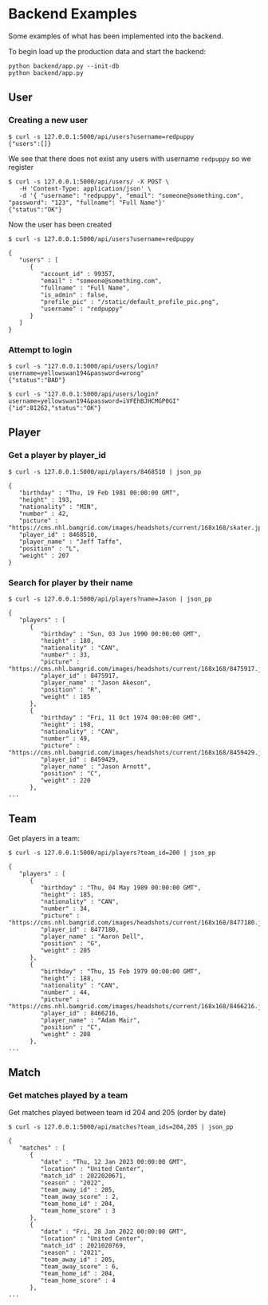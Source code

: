 # Backend Examples
Some examples of what has been implemented into the backend.

To begin load up the production data and start the backend:
```
python backend/app.py --init-db
python backend/app.py
```

## User
### Creating a new user
```
$ curl -s 127.0.0.1:5000/api/users?username=redpuppy
{"users":[]}
```
We see that there does not exist any users with username `redpuppy` so we register
```
$ curl -s 127.0.0.1:5000/api/users/ -X POST \
   -H 'Content-Type: application/json' \
   -d '{ "username": "redpuppy", "email": "someone@something.com", "password": "123", "fullname": "Full Name"}'
{"status":"OK"}
```
Now the user has been created
```
$ curl -s 127.0.0.1:5000/api/users?username=redpuppy
```
```
{
   "users" : [
      {
         "account_id" : 99357,
         "email" : "someone@something.com",
         "fullname" : "Full Name",
         "is_admin" : false,
         "profile_pic" : "/static/default_profile_pic.png",
         "username" : "redpuppy"
      }
   ]
}
```

### Attempt to login
```
$ curl -s "127.0.0.1:5000/api/users/login?username=yellowswan194&password=wrong"
{"status":"BAD"}

$ curl -s "127.0.0.1:5000/api/users/login?username=yellowswan194&password=iVFEhBJHCMGP0GI"
{"id":81262,"status":"OK"}
```

## Player

### Get a player by player_id
```
$ curl -s 127.0.0.1:5000/api/players/8468510 | json_pp
```
```
{
   "birthday" : "Thu, 19 Feb 1981 00:00:00 GMT",
   "height" : 193,
   "nationality" : "MIN",
   "number" : 42,
   "picture" : "https://cms.nhl.bamgrid.com/images/headshots/current/168x168/skater.jpg",
   "player_id" : 8468510,
   "player_name" : "Jeff Taffe",
   "position" : "L",
   "weight" : 207
}
```

### Search for player by their name
```
$ curl -s 127.0.0.1:5000/api/players?name=Jason | json_pp
```
```
{
   "players" : [
      {
         "birthday" : "Sun, 03 Jun 1990 00:00:00 GMT",
         "height" : 180,
         "nationality" : "CAN",
         "number" : 33,
         "picture" : "https://cms.nhl.bamgrid.com/images/headshots/current/168x168/8475917.jpg",
         "player_id" : 8475917,
         "player_name" : "Jason Akeson",
         "position" : "R",
         "weight" : 185
      },
      {
         "birthday" : "Fri, 11 Oct 1974 00:00:00 GMT",
         "height" : 198,
         "nationality" : "CAN",
         "number" : 49,
         "picture" : "https://cms.nhl.bamgrid.com/images/headshots/current/168x168/8459429.jpg",
         "player_id" : 8459429,
         "player_name" : "Jason Arnott",
         "position" : "C",
         "weight" : 220
      },
...
```

## Team
Get players in a team:
```
$ curl -s 127.0.0.1:5000/api/players?team_id=200 | json_pp
```
```
{
   "players" : [
      {
         "birthday" : "Thu, 04 May 1989 00:00:00 GMT",
         "height" : 185,
         "nationality" : "CAN",
         "number" : 34,
         "picture" : "https://cms.nhl.bamgrid.com/images/headshots/current/168x168/8477180.jpg",
         "player_id" : 8477180,
         "player_name" : "Aaron Dell",
         "position" : "G",
         "weight" : 205
      },
      {
         "birthday" : "Thu, 15 Feb 1979 00:00:00 GMT",
         "height" : 188,
         "nationality" : "CAN",
         "number" : 44,
         "picture" : "https://cms.nhl.bamgrid.com/images/headshots/current/168x168/8466216.jpg",
         "player_id" : 8466216,
         "player_name" : "Adam Mair",
         "position" : "C",
         "weight" : 208
      },
...
```

## Match

### Get matches played by a team
Get matches played between team id 204 and 205 (order by date)
```
$ curl -s 127.0.0.1:5000/api/matches?team_ids=204,205 | json_pp
```
```
{
   "matches" : [
      {
         "date" : "Thu, 12 Jan 2023 00:00:00 GMT",
         "location" : "United Center",
         "match_id" : 2022020671,
         "season" : "2022",
         "team_away_id" : 205,
         "team_away_score" : 2,
         "team_home_id" : 204,
         "team_home_score" : 3
      },
      {
         "date" : "Fri, 28 Jan 2022 00:00:00 GMT",
         "location" : "United Center",
         "match_id" : 2021020769,
         "season" : "2021",
         "team_away_id" : 205,
         "team_away_score" : 6,
         "team_home_id" : 204,
         "team_home_score" : 4
      },
...
```